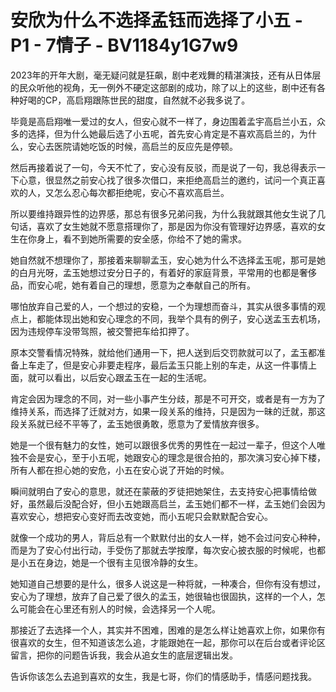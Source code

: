 # 安欣为什么不选择孟钰而选择了小五 - P1 - 7情子 - BV1184y1G7w9

2023年的开年大剧，毫无疑问就是狂飙，剧中老戏舞的精湛演技，还有从日体层的民众听他的视角，无一例外不硬定这部剧的成功，除了以上的这些，剧中还有各种好喝的CP，高启翔跟陈世民的甜度，自然就不必我多说了。

毕竟是高启翔唯一爱过的女人，但安心就不一样了，身边围着孟宇高启兰小五，众多的选择，但为什么她最后选了小五呢，首先安心肯定是不喜欢高启兰的，为什么，安心去医院请她吃饭的时候，高启兰的反应先是停顿。

然后再接着说了一句，今天不忙了，安心没有反驳，而是说了一句，我总得表示一下心意，很显然之前安心找了很多次借口，来拒绝高启兰的邀约，试问一个真正喜欢的人，又怎么忍心每次都拒绝呢，安心不喜欢高启兰。

所以要维持跟异性的边界感，那总有很多兄弟问我，为什么我就跟其他女生说了几句话，喜欢了女生她就不愿意搭理你了，那是因为你没有管理好边界感，喜欢的女生在你身上，看不到她所需要的安全感，你给不了她的需求。

她自然就不想理你了，那接着来聊聊孟玉，安心她为什么不选择孟玉呢，那可是她的白月光呀，孟玉她想过安分日子的，有着好的家庭背景，平常用的也都是奢侈品，而安心呢，她有着自己的理想，愿意为之奉献自己的所有。

哪怕放弃自己爱的人，一个想过的安稳，一个为理想而奋斗，其实从很多事情的观点上，都能体现出她和安心理念的不同，我举个具有的例子，安心送孟玉去机场，因为违规停车没带驾照，被交警把车给扣押了。

原本交警看情况特殊，就给他们通用一下，把人送到后交罚款就可以了，孟玉都准备上车走了，但是安心非要走程序，最后孟玉只能上别的车走，从这一件事情上面，就可以看出，以后安心跟孟玉在一起的生活呢。

肯定会因为理念的不同，对一些小事产生分歧，那是不可开交，或者是有一方为了维持关系，而选择了迁就对方，如果一段关系的维持，只是因为一昧的迁就，那这段关系就已经不平等了，孟玉她很勇敢，愿意为了爱情放弃很多。

她是一个很有魅力的女性，她可以跟很多优秀的男性在一起过一辈子，但这个人唯独不会是安心，至于小五呢，她跟安心的理念是很合拍的，那次演习安心掉下楼，所有人都在担心她的安危，小五在安心说了开始的时候。

瞬间就明白了安心的意思，就还在蒙蔽的歹徒把她架住，去支持安心把事情给做好，虽然最后没配合好，但小五她跟高启兰，孟玉她们都不一样，孟玉她们会因为喜欢安心，想把安心变好而去改变她，而小五呢只会默默配合安心。

就像一个成功的男人，背后总有一个默默付出的女人一样，她不会过问安心种种，而是为了安心付出行动，手受伤了那就去学按摩，每次安心披衣服的时候呢，也都是小五在身边，她是一个很有主见很冷静的女生。

她知道自己想要的是什么，很多人说这是一种将就，一种凑合，但你有没有想过，安心为了理想，放弃了自己爱了很久的孟玉，她很轴也很固执，这样的一个人，怎么可能会在心里还有别人的时候，会选择另一个人呢。

那接近了去选择一个人，其实并不困难，困难的是怎么样让她喜欢上你，如果你有很喜欢的女生，但不知道该怎么追，才能跟她在一起，那你可以在后台或者评论区留言，把你的问题告诉我，我会从追女生的底层逻辑出发。

告诉你该怎么去追到喜欢的女生，我是七哥，你们的情感助手，情感问题找我。